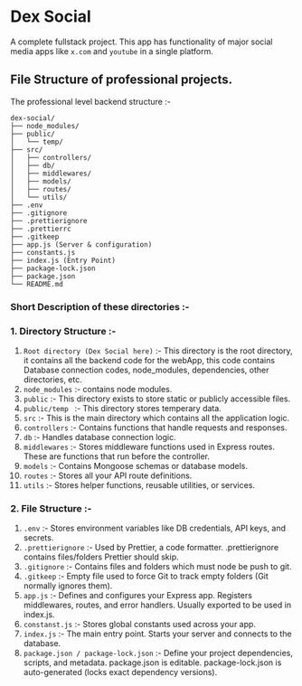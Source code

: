# Dex Social

A complete fullstack project.
This app has functionality of major social media apps like ```x.com``` and ```youtube``` in a single platform.

## File Structure of professional projects.

The professional level backend structure :- 
```
dex-social/
├── node_modules/
├── public/
│   └── temp/
├── src/
│   ├── controllers/
│   ├── db/
│   ├── middlewares/
│   ├── models/
│   ├── routes/
│   └── utils/
├── .env
├── .gitignore
├── .prettierignore
├── .prettierrc
├── .gitkeep
├── app.js (Server & configuration)
├── constants.js
├── index.js (Entry Point)
├── package-lock.json
├── package.json
└── README.md
```
### Short Description of these directories :-

### 1. Directory Structure :-

1. ```Root directory (Dex Social here)``` :- This directory is the root directory, it contains all the backend code for the webApp, this code contains Database connection codes, node_modules, dependencies, other directories, etc.
2. ```node_modules``` :- contains node modules.
3. ```public``` :- This directory exists to store static or publicly accessible files.
4. ```public/temp ``` :- This directory stores temperary data.
5. ```src``` :- This is the main directory which contains all the application logic.
6. ```controllers``` :- Contains functions that handle requests and responses.
7. ```db``` :- Handles database connection logic.
8. ```middlewares``` :- Stores middleware functions used in Express routes. These are functions that run before the controller.
9. ```models``` :- Contains Mongoose schemas or database models.
10. ```routes``` :- Stores all your API route definitions.
11. ```utils``` :- Stores helper functions, reusable utilities, or services.

### 2. File Structure :-

1. ```.env``` :- Stores environment variables like DB credentials, API keys, and secrets.
2. ```.prettierignore``` :- Used by Prettier, a code formatter. .prettierignore contains files/folders Prettier should skip.
3. ```.gitignore``` :- Contains files and folders which must node be push to git.
4. ```.gitkeep``` :- Empty file used to force Git to track empty folders (Git normally ignores them).
5. ```app.js``` :- Defines and configures your Express app. Registers middlewares, routes, and error handlers. Usually exported to be used in index.js.
6. ```constanst.js``` :- Stores global constants used across your app.
7. ```index.js``` :- The main entry point. Starts your server and connects to the database.
8. ```package.json / package-lock.json``` :- Define your project dependencies, scripts, and metadata. package.json is editable. package-lock.json is auto-generated (locks exact dependency versions).
